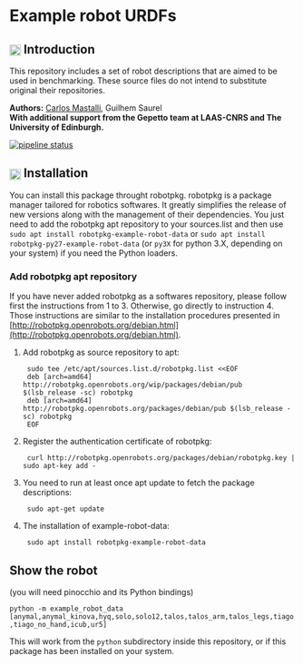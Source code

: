 Example robot URDFs
===============================================

## <img align="center" height="20" src="https://i.imgur.com/vAYeCzC.png"/> Introduction

This repository includes a set of robot descriptions that are aimed to be used in benchmarking. These source files do not intend to substitute original their repositories.


**Authors:**  [Carlos Mastalli](https://cmastalli.github.io/), Guilhem Saurel <br />
**With additional support from the Gepetto team at LAAS-CNRS and The University of Edinburgh.**

[![pipeline status](https://gepgitlab.laas.fr/gepetto/example-robot-data/badges/master/build.svg)](https://gepgitlab.laas.fr/Gepetto/example-robot-data/commits/master)


## <img align="center" height="20" src="https://i.imgur.com/x1morBF.png"/> Installation
You can install this package throught robotpkg. robotpkg is a package manager tailored for robotics softwares. It
greatly simplifies the release of new versions along with the management of their dependencies. You just need to add
the robotpkg apt repository to your sources.list and then use `sudo apt install robotpkg-example-robot-data` or `sudo
apt install robotpkg-py27-example-robot-data` (or `py3X` for python 3.X, depending on your system) if you need the
Python loaders.

### Add robotpkg apt repository
If you have never added robotpkg as a softwares repository, please follow first the instructions from 1 to 3. Otherwise, go directly to instruction 4. Those instructions are similar to the installation procedures presented in [http://robotpkg.openrobots.org/debian.html](http://robotpkg.openrobots.org/debian.html).

1. Add robotpkg as source repository to apt:

		sudo tee /etc/apt/sources.list.d/robotpkg.list <<EOF
		deb [arch=amd64] http://robotpkg.openrobots.org/wip/packages/debian/pub $(lsb_release -sc) robotpkg
		deb [arch=amd64] http://robotpkg.openrobots.org/packages/debian/pub $(lsb_release -sc) robotpkg
		EOF

2. Register the authentication certificate of robotpkg:

		curl http://robotpkg.openrobots.org/packages/debian/robotpkg.key | sudo apt-key add -

3. You need to run at least once apt update to fetch the package descriptions:

		sudo apt-get update

4. The installation of example-robot-data:

		sudo apt install robotpkg-example-robot-data


## Show the robot

(you will need pinocchio and its Python bindings)

`python -m example_robot_data [anymal,anymal_kinova,hyq,solo,solo12,talos,talos_arm,talos_legs,tiago,tiago_no_hand,icub,ur5]`

This will work from the `python` subdirectory inside this repository, or if this package has been installed on your
system.
